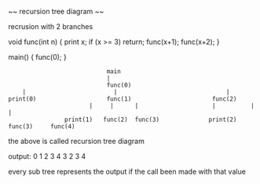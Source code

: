 ~~ recursion tree diagram ~~

recrusion with 2 branches

void func(int n) {
    print x;
    if (x >= 3) return;
    func(x+1);
    func(x+2);
}

main() {
    func(0);
}

                                main
                                |
                                func(0)
        |                         |                               |
    print(0)                    func(1)                       func(2)
                           |     |      |                     |          |           |
                    print(1)   func(2)  func(3)              print(2)    func(3)     func(4)


the above is called recursion tree diagram

output: 0 1 2 3 4 3 2 3 4

every sub tree represents the output if the call been made with that value

